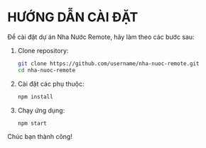 # HƯỚNG DẪN CÀI ĐẶT

Để cài đặt dự án Nha Nước Remote, hãy làm theo các bước sau:

1. Clone repository:
   ```bash
   git clone https://github.com/username/nha-nuoc-remote.git
   cd nha-nuoc-remote
   ```
2. Cài đặt các phụ thuộc:
   ```bash
   npm install
   ```
3. Chạy ứng dụng:
   ```bash
   npm start
   ```

Chúc bạn thành công!